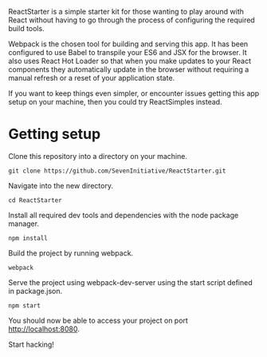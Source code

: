 ReactStarter is a simple starter kit for those wanting to play around with React without having to go through the process of configuring the required build tools.

Webpack is the chosen tool for building and serving this app. It has been configured to use Babel to transpile your ES6 and JSX for the browser. It also uses React Hot Loader so that when you make updates to your React components they automatically update in the browser without requiring a manual refresh or a reset of your application state.

If you want to keep things even simpler, or encounter issues getting this app setup on your machine, then you could try ReactSimples instead.

# Getting setup

Clone this repository into a directory on your machine.

```
git clone https://github.com/SevenInitiative/ReactStarter.git
```

Navigate into the new directory.

```
cd ReactStarter
```

Install all required dev tools and dependencies with the node package manager.

```
npm install
```

Build the project by running webpack.

```
webpack
```

Serve the project using webpack-dev-server using the start script defined in package.json.

```
npm start
```

You should now be able to access your project on port [http://localhost:8080](http://localhost:8080).

Start hacking!
